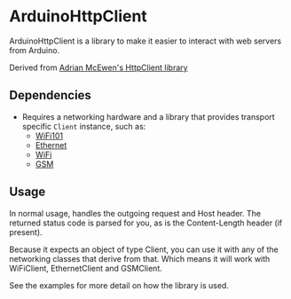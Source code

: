 # ArduinoHttpClient

ArduinoHttpClient is a library to make it easier to interact with web servers from Arduino.

Derived from [Adrian McEwen's HttpClient library](https://github.com/amcewen/HttpClient)

## Dependencies

- Requires a networking hardware and a library that provides transport specific `Client` instance, such as:
  - [WiFi101](https://github.com/arduino-libraries/WiFi101)
  - [Ethernet](https://github.com/arduino-libraries/Ethernet)
  - [WiFi](https://github.com/arduino-libraries/WiFi)
  - [GSM](https://github.com/arduino-libraries/GSM)

## Usage

In normal usage, handles the outgoing request and Host header.  The returned status code is parsed for you, as is the Content-Length header (if present).

Because it expects an object of type Client, you can use it with any of the networking classes that derive from that.  Which means it will work with WiFiClient, EthernetClient and GSMClient.

See the examples for more detail on how the library is used.

